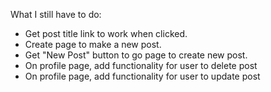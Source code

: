 What I still have to do: 

- Get post title link to work when clicked.
- Create page to make a new post.
- Get "New Post" button to go page to create new post.
- On profile page, add functionality for user to delete post
- On profile page, add functionality for user to update post